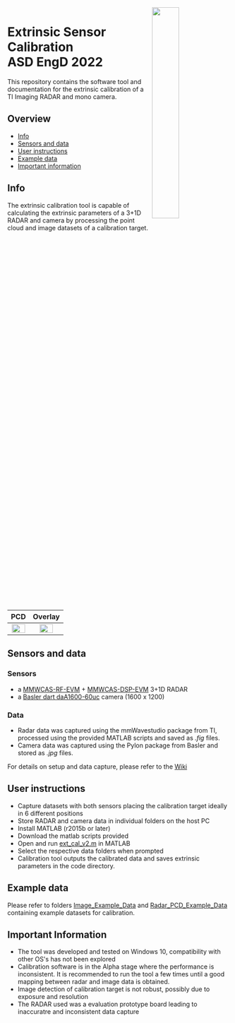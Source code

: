 <img src="https://user-images.githubusercontent.com/120169307/227249076-fa0c9a73-4318-47cb-8e02-878f06ff1f65.png" align="right" width="35%" height="35%">

# Extrinsic Sensor Calibration <br> ASD EngD 2022

<p align="justify">

This repository contains the software tool and documentation for the extrinsic calibration of a TI Imaging RADAR and mono camera.

## Overview
- [Info](#info)
- [Sensors and data](#sensors-and-data)
- [User instructions](#user-instructions)
- [Example data](#example-data)
- [Important information](#important-information)

## Info

The extrinsic calibration tool is capable of calculating the extrinsic parameters of a 3+1D RADAR and camera by processing the point cloud and image datasets of a calibration target.

| PCD | Overlay |
| :---: | :---: |
| <img src="https://user-images.githubusercontent.com/120169307/227243078-74372771-6868-48c0-9461-ff7d4e260391.png" width="95%" height="95%"> | <img src="https://user-images.githubusercontent.com/120169307/227238761-bfcce5bd-f5f0-4d92-973a-65dea2c17033.png" width="70%" height="70%"> |

## Sensors and data

### Sensors

- a [MMWCAS-RF-EVM](https://www.ti.com/tool/MMWCAS-RF-EVM) + [MMWCAS-DSP-EVM](https://www.ti.com/tool/MMWCAS-DSP-EVM) 3+1D RADAR
- a [Basler dart daA1600-60uc](https://www.baslerweb.com/en/products/cameras/area-scan-cameras/dart/daa1600-60uc-s-mount/) camera (1600 x 1200)

### Data

- Radar data was captured using the mmWavestudio package from TI, processed using the provided MATLAB scripts and saved as _.fig_ files.
- Camera data was captured using the Pylon package from Basler and stored as _.jpg_ files.

For details on setup and data capture, please refer to the [Wiki](https://github.com/tue-mps-edu/asd-engd-project-2022-extrinsic-sensor-calibration/wiki/2.-Sensor-setup-and-data-capture)

## User instructions

- Capture datasets with both sensors placing the calibration target ideally in 6 different positions
- Store RADAR and camera data in individual folders on the host PC
- Install MATLAB (r2015b or later)
- Download the matlab scripts provided
- Open and run [ext_cal_v2.m](https://github.com/tue-mps-edu/asd-engd-project-2022-extrinsic-sensor-calibration/blob/main/Extrinsic_Calibration_Tool_MATLAB/ext_cal_v2.m) in MATLAB
- Select the respective data folders when prompted
- Calibration tool outputs the calibrated data and saves extrinsic parameters in the code directory.

## Example data

Please refer to folders [Image_Example_Data](https://github.com/tue-mps-edu/asd-engd-project-2022-extrinsic-sensor-calibration/tree/main/Image_Example_Data) and [Radar_PCD_Example_Data](https://github.com/tue-mps-edu/asd-engd-project-2022-extrinsic-sensor-calibration/tree/main/Radar_PCD_example_data) containing example datasets for calibration.

## Important Information

- The tool was developed and tested on Windows 10, compatibility with other OS's has not been explored
- Calibration software is in the Alpha stage where the performance is inconsistent. It is recommended to run the tool a few times until a good mapping between radar and image data is obtained.
- Image detection of calibration target is not robust, possibly due to exposure and resolution 
- The RADAR used was a evaluation prototype board leading to inaccuratre and inconsistent data capture

</p>
